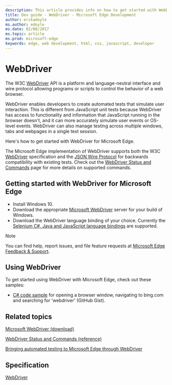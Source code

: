 ---description: This article provides info on how to get started with WebDriver in Microsoft Edge.
title: Dev guide - WebDriver - Microsoft Edge Development
author: erikadoyle
ms.author: edoyle
ms.date: 02/08/2017
ms.topic: article
ms.prod: microsoft-edge
keywords: edge, web development, html, css, javascript, developer
---# WebDriverThe W3C [WebDriver](http://www.w3.org/TR/webdriver/) API is a platform and language-neutral interface and wire protocol allowing programs or scripts to control the behavior of a web browser. WebDriver enables developers to create automated tests that simulate user interaction. This is different from JavaScript unit tests because WebDriver has access to functionality and information that JavaScript running in the browser doesn't, and it can more accurately simulate user events or OS-level events. WebDriver can also manage testing across multiple windows, tabs and webpages in a single test session.Here's how to get started with WebDriver for Microsoft Edge.The Microsoft Edge implementation of WebDriver supports both the W3C [WebDriver](http://www.w3.org/TR/webdriver/) specification and the [JSON Wire Protocol](https://github.com/SeleniumHQ/selenium/wiki/JsonWireProtocol) for backwards compatibility with existing tests. Check out the [WebDriver Status and Commands](../../webdriver-commands.md) page for more details on supported commands.## Getting started with WebDriver for Microsoft Edge* Install Windows 10.* Download the appropriate [Microsoft WebDriver](https://developer.microsoft.com/en-us/microsoft-edge/tools/webdriver/) server for your build of Windows.* Download the WebDriver language binding of your choice. Currently the [Selenium C#, Java and JavaScript language bindings](http://docs.seleniumhq.org/download/) are supported.> [!NOTE]> You can find help, report issues, and file feature requests at [Microsoft Edge Feedback & Support](https://developer.microsoft.com/en-us/microsoft-edge/support/).## Using WebDriverTo get started using WebDriver with Microsoft Edge, check out these samples:* [C\# code sample](https://gist.github.com/InstyleVII/baf25274c55e891076d5#file-webdriver-cs) for opening a browser window, navigating to bing.com and searching for 'webdriver' (GitHub Gist).## Related topics[Microsoft WebDriver (download)](https://developer.microsoft.com/en-us/microsoft-edge/tools/webdriver/)[WebDriver Status and Commands (reference)](https://developer.microsoft.com/en-us/microsoft-edge/platform/documentation/webdriver-commands/)[Bringing automated testing to Microsoft Edge through WebDriver](https://blogs.windows.com/msedgedev/2015/07/23/bringing-automated-testing-to-microsoft-edge-through-webdriver/)## Specification[WebDriver](http://www.w3.org/TR/webdriver/)